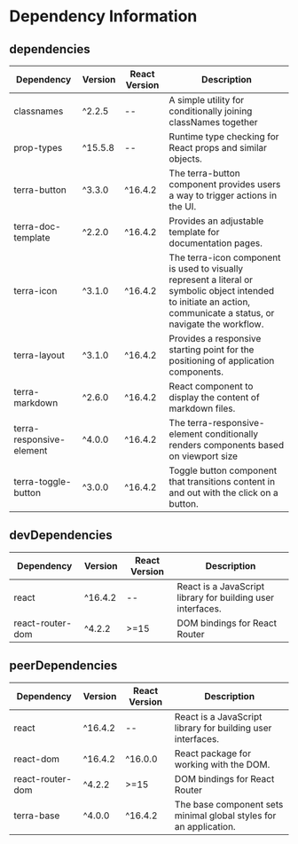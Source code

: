 # Dependency Information

## dependencies
| Dependency | Version | React Version | Description |
|-|-|-|-|
| classnames | ^2.2.5 | -- | A simple utility for conditionally joining classNames together |
| prop-types | ^15.5.8 | -- | Runtime type checking for React props and similar objects. |
| terra-button | ^3.3.0 | ^16.4.2 | The terra-button component provides users a way to trigger actions in the UI. |
| terra-doc-template | ^2.2.0 | ^16.4.2 | Provides an adjustable template for documentation pages. |
| terra-icon | ^3.1.0 | ^16.4.2 | The terra-icon component is used to visually represent a literal or symbolic object intended to initiate an action, communicate a status, or navigate the workflow. |
| terra-layout | ^3.1.0 | ^16.4.2 | Provides a responsive starting point for the positioning of application components. |
| terra-markdown | ^2.6.0 | ^16.4.2 | React component to display the content of markdown files. |
| terra-responsive-element | ^4.0.0 | ^16.4.2 | The terra-responsive-element conditionally renders components based on viewport size |
| terra-toggle-button | ^3.0.0 | ^16.4.2 | Toggle button component that transitions content in and out with the click on a button. |

## devDependencies
| Dependency | Version | React Version | Description |
|-|-|-|-|
| react | ^16.4.2 | -- | React is a JavaScript library for building user interfaces. |
| react-router-dom | ^4.2.2 | >=15 | DOM bindings for React Router |

## peerDependencies
| Dependency | Version | React Version | Description |
|-|-|-|-|
| react | ^16.4.2 | -- | React is a JavaScript library for building user interfaces. |
| react-dom | ^16.4.2 | ^16.0.0 | React package for working with the DOM. |
| react-router-dom | ^4.2.2 | >=15 | DOM bindings for React Router |
| terra-base | ^4.0.0 | ^16.4.2 | The base component sets minimal global styles for an application. |
